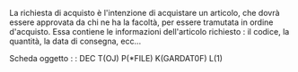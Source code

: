 La richiesta di acquisto è l'intenzione di acquistare un articolo, che dovrà essere approvata da chi ne ha la facoltà, per essere tramutata in ordine d'acquisto.
Essa contiene le informazioni dell'articolo richiesto :  il codice, la quantità, la data di consegna, ecc...

Scheda oggetto
 :  : DEC T(OJ) P(*FILE) K(GARDAT0F) L(1)
